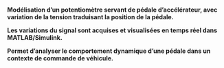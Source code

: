 <h4>Modélisation d’un potentiomètre servant de pédale d’accélérateur, avec variation de la tension traduisant la position de la pédale.

Les variations du signal sont acquises et visualisées en temps réel dans MATLAB/Simulink.

Permet d’analyser le comportement dynamique d’une pédale dans un contexte de commande de véhicule.</h4>
